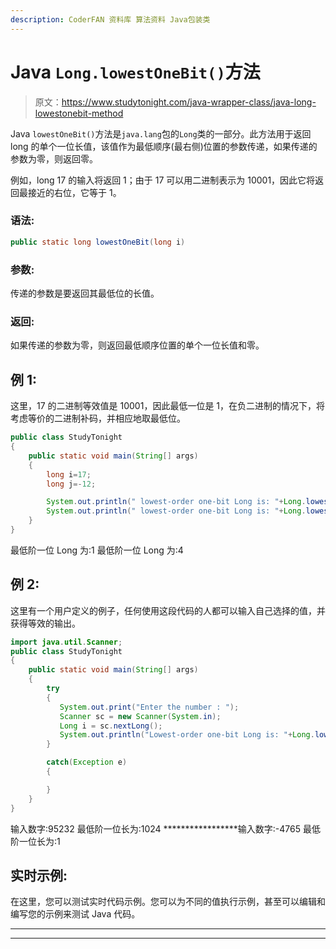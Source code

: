 ```yaml
---
description: CoderFAN 资料库 算法资料 Java包装类
---
```


# Java `Long.lowestOneBit()`方法

> 原文：<https://www.studytonight.com/java-wrapper-class/java-long-lowestonebit-method>

Java `lowestOneBit()`方法是`java.lang`包的`Long`类的一部分。此方法用于返回 long 的单个一位长值，该值作为最低顺序(最右侧)位置的参数传递，如果传递的参数为零，则返回零。

例如，long 17 的输入将返回 1；由于 17 可以用二进制表示为 10001，因此它将返回最接近的右位，它等于 1。

### 语法:

```java
public static long lowestOneBit(long i)
```

### 参数:

传递的参数是要返回其最低位的长值。

### 返回:

如果传递的参数为零，则返回最低顺序位置的单个一位长值和零。

## 例 1:

这里，17 的二进制等效值是 10001，因此最低一位是 1，在负二进制的情况下，将考虑等价的二进制补码，并相应地取最低位。

```java
public class StudyTonight
{  
    public static void main(String[] args) 
    {  
        long i=17;
        long j=-12;

        System.out.println(" lowest-order one-bit Long is: "+Long.lowestOneBit(i));  
        System.out.println(" lowest-order one-bit Long is: "+Long.lowestOneBit(j));  
    }  
}
```

最低阶一位 Long 为:1
最低阶一位 Long 为:4

## 例 2:

这里有一个用户定义的例子，任何使用这段代码的人都可以输入自己选择的值，并获得等效的输出。

```java
import java.util.Scanner;  
public class StudyTonight
{  
    public static void main(String[] args)
    {  
        try
        {
           System.out.print("Enter the number : ");  
           Scanner sc = new Scanner(System.in);  
           Long i = sc.nextLong();  
           System.out.println("Lowest-order one-bit Long is: "+Long.lowestOneBit(i));  
        }

        catch(Exception e)
        {

        }
    }
} 
```

输入数字:95232
最低阶一位长为:1024
*****************输入数字:-4765
最低阶一位长为:1

## 实时示例:

在这里，您可以测试实时代码示例。您可以为不同的值执行示例，甚至可以编辑和编写您的示例来测试 Java 代码。

* * *

* * *